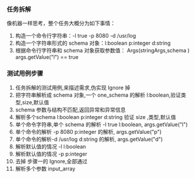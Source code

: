 ### 任务拆解
像机器一样思考，整个任务大概分为如下事情：
1. 构造一个命令行字符串：-l true -p 8080 -d /usr/log
2. 构造一个字符串形式的 schema 对象：l:boolean p:integer d:string
3. 根据命令行字符串和 schema 对象获取参数值： Args(stringArgs,schema ) args.getValue("l") == true


### 测试用例步骤
1. 任务拆解的测试用例,来描述需求,伪实现 Ignore 掉
2. 把字符串解析成 schema 对象,一个 one_schema 的解析 l:boolean,验证类型,size,默认值 
3. schema 参数与结构不匹配,返回异常和异常信息
4. 解析多个schema l:boolean p:integer d:string 验证 size ,类型,默认值
5. 单个命令字符串,单个 schema 的解析 -l true l:boolean, args.getValue("l")
6. 单个命令的解析 -p 8080 p:integer 的解析, args.getValue("p") 
7. 单个命令的解析-d /usr/log d:string 的解析, args.getValue("d")
8. 解析默认值的情况 -l l:boolean 
9. 解析默认值的情况 -p p:integer
10. 去掉 步骤一的 Ignore,全部通过
11. 解析多个参数 input_array 
 
 